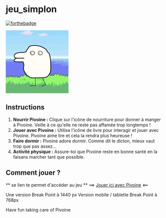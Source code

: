 
# jeu_simplon
[![forthebadge](https://forthebadge.com/images/badges/made-with-javascript.svg)](https://forthebadge.com)

![Pivoine](./moodboard/Plugin%20icon%20-%201.png)

## Instructions

1. **Nourrir Pivoine :** Clique sur l'icône de nourriture pour donner à manger à Pivoine. Veille à ce qu'elle ne reste pas affamée trop longtemps !
2. **Jouer avec Pivoine :** Utilise l'icône de livre pour interagir et jouer avec Pivoine. Pivoine aime lire et cela la rendra plus heureuse !
3. **Faire dormir :** Pivoine adore dormir. Comme dit le dicton, mieux vaut trop que pas assez...
4. **Activité physique :** Assure-toi que Pivoine reste en bonne santé en la faisans marcher tant que possible.


## Comment jouer ?
** se lien te permet d'accéder au jeu **
==> [Jouer ici avec Pivoine](https://oliviermaignan.github.io/jeu_simplon/) <==

Une version Break Point à 1440 px
Version mobile / tablette Break Point à 768px

Have fun taking care of Pivoine